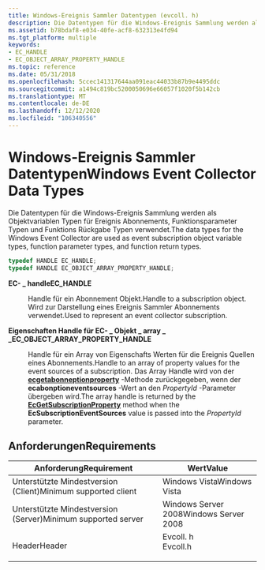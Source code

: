 ```yaml
---
title: Windows-Ereignis Sammler Datentypen (evcoll. h)
description: Die Datentypen für die Windows-Ereignis Sammlung werden als Objektvariablen Typen für Ereignis Abonnements, Funktionsparameter Typen und Funktions Rückgabe Typen verwendet.
ms.assetid: b78bdaf8-e034-40fe-acf8-632313e4fd94
ms.tgt_platform: multiple
keywords:
- EC_HANDLE
- EC_OBJECT_ARRAY_PROPERTY_HANDLE
ms.topic: reference
ms.date: 05/31/2018
ms.openlocfilehash: 5ccec141317644aa091eac44033b87b9e4495ddc
ms.sourcegitcommit: a1494c819bc5200050696e66057f1020f5b142cb
ms.translationtype: MT
ms.contentlocale: de-DE
ms.lasthandoff: 12/12/2020
ms.locfileid: "106340556"
---
```

# <a name="windows-event-collector-data-types"></a><span data-ttu-id="29bfd-105">Windows-Ereignis Sammler Datentypen</span><span class="sxs-lookup"><span data-stu-id="29bfd-105">Windows Event Collector Data Types</span></span>

<span data-ttu-id="29bfd-106">Die Datentypen für die Windows-Ereignis Sammlung werden als Objektvariablen Typen für Ereignis Abonnements, Funktionsparameter Typen und Funktions Rückgabe Typen verwendet.</span><span class="sxs-lookup"><span data-stu-id="29bfd-106">The data types for the Windows Event Collector are used as event subscription object variable types, function parameter types, and function return types.</span></span>


```C++
typedef HANDLE EC_HANDLE;
typedef HANDLE EC_OBJECT_ARRAY_PROPERTY_HANDLE;
```



<dl> <dt>

<span data-ttu-id="29bfd-107">**EC- \_ handle**</span><span class="sxs-lookup"><span data-stu-id="29bfd-107">**EC\_HANDLE**</span></span>
</dt> <dd>

<span data-ttu-id="29bfd-108">Handle für ein Abonnement Objekt.</span><span class="sxs-lookup"><span data-stu-id="29bfd-108">Handle to a subscription object.</span></span> <span data-ttu-id="29bfd-109">Wird zur Darstellung eines Ereignis Sammler Abonnements verwendet.</span><span class="sxs-lookup"><span data-stu-id="29bfd-109">Used to represent an event collector subscription.</span></span>

</dd> <dt>

<span data-ttu-id="29bfd-110">**Eigenschaften Handle für EC- \_ Objekt \_ array \_ \_**</span><span class="sxs-lookup"><span data-stu-id="29bfd-110">**EC\_OBJECT\_ARRAY\_PROPERTY\_HANDLE**</span></span>
</dt> <dd>

<span data-ttu-id="29bfd-111">Handle für ein Array von Eigenschafts Werten für die Ereignis Quellen eines Abonnements.</span><span class="sxs-lookup"><span data-stu-id="29bfd-111">Handle to an array of property values for the event sources of a subscription.</span></span> <span data-ttu-id="29bfd-112">Das Array Handle wird von der [**ecgetabonneptionproperty**](/windows/desktop/api/Evcoll/nf-evcoll-ecgetsubscriptionproperty) -Methode zurückgegeben, wenn der **ecabonptioneventsources** -Wert an den *PropertyId* -Parameter übergeben wird.</span><span class="sxs-lookup"><span data-stu-id="29bfd-112">The array handle is returned by the [**EcGetSubscriptionProperty**](/windows/desktop/api/Evcoll/nf-evcoll-ecgetsubscriptionproperty) method when the **EcSubscriptionEventSources** value is passed into the *PropertyId* parameter.</span></span>

</dd> </dl>

## <a name="requirements"></a><span data-ttu-id="29bfd-113">Anforderungen</span><span class="sxs-lookup"><span data-stu-id="29bfd-113">Requirements</span></span>



| <span data-ttu-id="29bfd-114">Anforderung</span><span class="sxs-lookup"><span data-stu-id="29bfd-114">Requirement</span></span> | <span data-ttu-id="29bfd-115">Wert</span><span class="sxs-lookup"><span data-stu-id="29bfd-115">Value</span></span> |
|-------------------------------------|-------------------------------------------------------------------------------------|
| <span data-ttu-id="29bfd-116">Unterstützte Mindestversion (Client)</span><span class="sxs-lookup"><span data-stu-id="29bfd-116">Minimum supported client</span></span><br/> | <span data-ttu-id="29bfd-117">Windows Vista</span><span class="sxs-lookup"><span data-stu-id="29bfd-117">Windows Vista</span></span><br/>                                                            |
| <span data-ttu-id="29bfd-118">Unterstützte Mindestversion (Server)</span><span class="sxs-lookup"><span data-stu-id="29bfd-118">Minimum supported server</span></span><br/> | <span data-ttu-id="29bfd-119">Windows Server 2008</span><span class="sxs-lookup"><span data-stu-id="29bfd-119">Windows Server 2008</span></span><br/>                                                      |
| <span data-ttu-id="29bfd-120">Header</span><span class="sxs-lookup"><span data-stu-id="29bfd-120">Header</span></span><br/>                   | <dl> <span data-ttu-id="29bfd-121"><dt>Evcoll. h</dt></span><span class="sxs-lookup"><span data-stu-id="29bfd-121"><dt>Evcoll.h</dt></span></span> </dl> |



 

 





